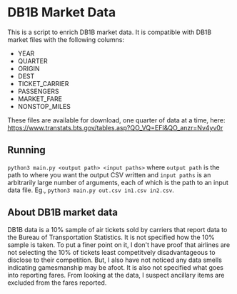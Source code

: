 # DB1B Market Data

This is a script to enrich DB1B market data.
It is compatible with DB1B market files with the following columns:
- YEAR
- QUARTER
- ORIGIN
- DEST
- TICKET_CARRIER
- PASSENGERS
- MARKET_FARE
- NONSTOP_MILES

These files are available for download, one quarter of data at a time, here: https://www.transtats.bts.gov/tables.asp?QO_VQ=EFI&QO_anzr=Nv4yv0r

## Running

`python3 main.py <output path> <input paths>` where `output path` is the path to where you want the output CSV written and
`input paths` is an arbitrarily large number of arguments, each of which is the path to an input data file.  Eg., `python3 main.py
out.csv in1.csv in2.csv`.

## About DB1B market data

DB1B data is a 10% sample of air tickets sold by carriers that report data to the Bureau of Transportation Statistics.
It is not specified how the 10% sample is taken.  To put a finer point on it, I don't have proof that airlines are not selecting the 10% of tickets least competitvely disadvantageous to disclose to their competition.  But, I also have not noticed any data smells indicating gamesmanship may be afoot.
It is also not specified what goes into reporting fares.  From looking at the data, I suspect ancillary items are excluded from the fares reported.
